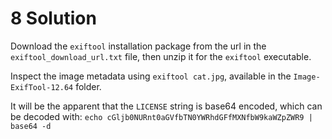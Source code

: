 # 8 Solution
Download the `exiftool` installation package from the url in the `exiftool_download_url.txt` file, then unzip it for the `exiftool` executable.

Inspect the image metadata using `exiftool cat.jpg`, available in the `Image-ExifTool-12.64` folder.

It will be the apparent that the `LICENSE` string is base64 encoded, which can be decoded with: `echo cGljb0NURnt0aGVfbTN0YWRhdGFfMXNfbW9kaWZpZWR9 | base64 -d`
